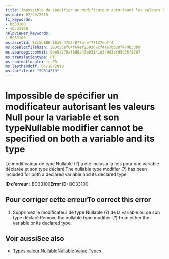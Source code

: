 ```yaml
---
title: Impossible de spécifier un modificateur autorisant les valeurs Null pour la variable et son type
ms.date: 07/20/2015
f1_keywords:
- bc33100
- vbc33100
helpviewer_keywords:
- BC33100
ms.assetid: 82c5d886-18a9-47b2-877a-ef7f127edff4
ms.openlocfilehash: 283c56ef04f69ef259367cf4a67bd28f470b3db9
ms.sourcegitcommit: 0be8a279af6d8a43e03141e349d3efd5d35f8767
ms.translationtype: HT
ms.contentlocale: fr-FR
ms.lasthandoff: 04/18/2019
ms.locfileid: "59314319"
---
```

# <a name="nullable-modifier-cannot-be-specified-on-both-a-variable-and-its-type"></a><span data-ttu-id="de134-102">Impossible de spécifier un modificateur autorisant les valeurs Null pour la variable et son type</span><span class="sxs-lookup"><span data-stu-id="de134-102">Nullable modifier cannot be specified on both a variable and its type</span></span>
<span data-ttu-id="de134-103">Le modificateur de type Nullable (?) a été inclus à la fois pour une variable déclarée et son type déclaré.</span><span class="sxs-lookup"><span data-stu-id="de134-103">The nullable type modifier (?) has been included for both a declared variable and its declared type.</span></span>  
  
 <span data-ttu-id="de134-104">**ID d’erreur :** BC33100</span><span class="sxs-lookup"><span data-stu-id="de134-104">**Error ID:** BC33100</span></span>  
  
## <a name="to-correct-this-error"></a><span data-ttu-id="de134-105">Pour corriger cette erreur</span><span class="sxs-lookup"><span data-stu-id="de134-105">To correct this error</span></span>  
  
1. <span data-ttu-id="de134-106">Supprimez le modificateur de type Nullable (?) de la variable ou de son type déclaré.</span><span class="sxs-lookup"><span data-stu-id="de134-106">Remove the nullable type modifier (?) from either the variable or its declared type.</span></span>  
  
## <a name="see-also"></a><span data-ttu-id="de134-107">Voir aussi</span><span class="sxs-lookup"><span data-stu-id="de134-107">See also</span></span>

- [<span data-ttu-id="de134-108">Types valeur Nullable</span><span class="sxs-lookup"><span data-stu-id="de134-108">Nullable Value Types</span></span>](../../visual-basic/programming-guide/language-features/data-types/nullable-value-types.md)
